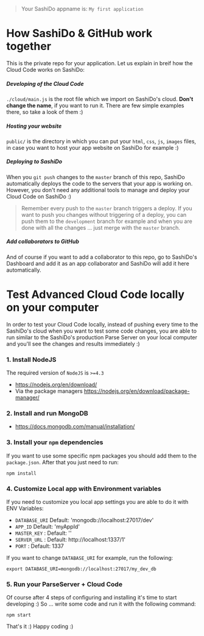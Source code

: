 > Your SashiDo appname is: `My first application`

# How SashiDo & GitHub work together

This is the private repo for your application. Let us explain in breif how the Cloud Code works on SashiDo:

##### Developing of the Cloud Code

`./cloud/main.js` is the root file which we import on SashiDo's cloud. **Don't change the name**, if you want to run it. There are few simple examples there, so take a look of them :)

##### Hosting your website

`public/` is the directory in which you can put your `html`, `css`, `js`, `images` files, in case you want to host your app website on SashiDo for example :)


##### Deploying to SashiDo

When you `git push` changes to the `master` branch of this repo, SashiDo automatically deploys the code to the servers that your app is working on. However, you don't need any additional tools to manage and deploy your Cloud Code on SashiDo :)

> Remember every push to the `master` branch triggers a deploy. If you want to push you changes without triggering of a deploy, you can push them to the `development` branch for example and when you are done with all the changes ... just merge with the `master` branch.

##### Add collaborators to GitHub

And of course if you want to add a collaborator to this repo, go to SashiDo's Dashboard and add it as an app collaborator and SashiDo will add it here automatically.

# Test Advanced Cloud Code locally on your computer

In order to test your Cloud Code locally, instead of pushing every time to the SashiDo's cloud when you want to test some code changes, you are able to run similar to the SashiDo's production Parse Server on your local computer and you'll see the changes and results immediately :)

### 1. Install NodeJS

The required version of `NodeJS` is `>=4.3`

- https://nodejs.org/en/download/
- Via the package managers https://nodejs.org/en/download/package-manager/

### 2. Install and run MongoDB

- https://docs.mongodb.com/manual/installation/

### 3. Install your `npm` dependencies

If you want to use some specific npm packages you should add them to the `package.json`. After that you just need to run:

```
npm install
```

### 4. Customize Local app with Environment variables

If you need to customize you local app settings you are able to do it with ENV Variables:

- `DATABASE_URI` Default: 'mongodb://localhost:27017/dev'
- `APP_ID` Default: 'myAppId'
- `MASTER_KEY` : Default: ''
- `SERVER_URL` : Default: http://localhost:1337/1'
- `PORT` : Default: 1337

If you want to change  `DATABASE_URI` for example, run the following:

```
export DATABASE_URI=mongodb://localhost:27017/my_dev_db
```

### 5. Run your ParseServer + Cloud Code

Of course after 4 steps of configuring and installing it's time to start developing :) So ... write some code and run it with the following command:

```
npm start
```

That's it :) Happy coding :)
